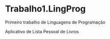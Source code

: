 # Trabalho1.LingProg
Primeiro trabalho de Linguagens de Programação

Aplicativo de Lista Pessoal de Livros
